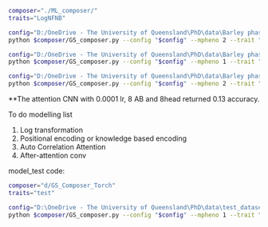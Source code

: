 ```bash
composer="./ML_composer/"
traits="LogNFNB"

config="D:/OneDrive - The University of Queensland\PhD\data\Barley phase 2\GS_Composer\Barley_NFNB.ini"
python $composer/GS_composer.py --config "$config" --mpheno 2 --trait "$traits" --vindex 2

config="D:/OneDrive - The University of Queensland\PhD\data\Barley phase 2\GS_Composer\Barley_NFNB_LCLAttention.ini"
python $composer/GS_composer.py --config "$config" --mpheno 1 --trait "$traits" --vindex 2

config="D:/OneDrive - The University of Queensland\PhD\data\Barley phase 2\GS_Composer\Barley_NFNB_log.ini"
python $composer/GS_composer.py --config "$config" --mpheno 2 --trait "$traits" --vindex 2 --model "MLP"
```

**The attention CNN with 0.0001 lr, 8 AB and 8head returned 0.13 accuracy.



To do modelling list

1. Log transformation
2. Positional encoding or knowledge based encoding
3. Auto Correlation Attention
4. After-attention conv



model_test code:

```bash
composer="d/GS_Composer_Torch"
traits="test"

config="D:\OneDrive - The University of Queensland\PhD\data\test_dataset\test.ini"
python $composer/GS_composer.py --config "$config" --mpheno 1 --trait "$traits"
```

